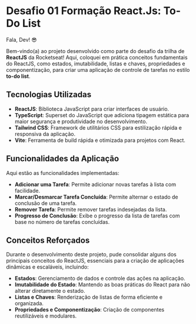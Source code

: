 # Desafio 01 Formação React.Js: To-Do List

Fala, Dev! 😎

Bem-vindo(a) ao projeto desenvolvido como parte do desafio da trilha de **ReactJS** da Rocketseat! Aqui, coloquei em prática conceitos fundamentais do ReactJS, como estados, imutabilidade, listas e chaves, propriedades e componentização, para criar uma aplicação de controle de tarefas no estilo **to-do list**.

## Tecnologias Utilizadas

- **ReactJS**: Biblioteca JavaScript para criar interfaces de usuário.
- **TypeScript**: Superset do JavaScript que adiciona tipagem estática para maior segurança e produtividade no desenvolvimento.
- **Tailwind CSS**: Framework de utilitários CSS para estilização rápida e responsiva da aplicação.
- **Vite**: Ferramenta de build rápida e otimizada para projetos com React.

## Funcionalidades da Aplicação

Aqui estão as funcionalidades implementadas:

- **Adicionar uma Tarefa**: Permite adicionar novas tarefas à lista com facilidade.
- **Marcar/Desmarcar Tarefa Concluída**: Permite alternar o estado de conclusão de uma tarefa.
- **Remover Tarefa**: Permite remover tarefas indesejadas da lista.
- **Progresso de Conclusão**: Exibe o progresso da lista de tarefas com base no número de tarefas concluídas.

## Conceitos Reforçados

Durante o desenvolvimento deste projeto, pude consolidar alguns dos principais conceitos do ReactJS, essenciais para a criação de aplicações dinâmicas e escaláveis, incluindo:

- **Estados**: Gerenciamento de dados e controle das ações na aplicação.
- **Imutabilidade do Estado**: Mantendo as boas práticas do React para não alterar diretamente o estado.
- **Listas e Chaves**: Renderização de listas de forma eficiente e organizada.
- **Propriedades e Componentização**: Criação de componentes reutilizáveis e modulares.
